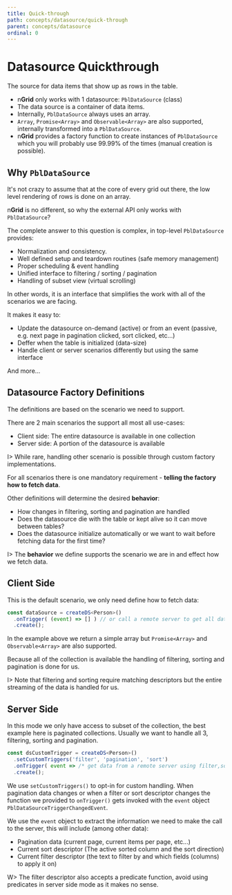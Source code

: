 ```yaml
---
title: Quick-through
path: concepts/datasource/quick-through
parent: concepts/datasource
ordinal: 0
---
```

# Datasource Quickthrough

The source for data items that show up as rows in the table.

- n**Grid** only works with 1 datasource: `PblDataSource` (class)
- The data source is a container of data items.
- Internally, `PblDataSource` always uses an array.
- `Array`, `Promise<Array>` and `Observable<Array>` are also supported, internally transformed into a `PblDataSource`.
- n**Grid** provides a factory function to create instances of `PblDataSource` which you will probably use 99.99% of the times (manual creation is possible).

## Why `PblDataSource`

It's not crazy to assume that at the core of every grid out there, the low level rendering of rows is done on an array.

n**Grid** is no different, so why the external API only works with `PblDataSource`?

The complete answer to this question is complex, in top-level `PblDataSource` provides:

- Normalization and consistency.
- Well defined setup and teardown routines (safe memory management)
- Proper scheduling & event handling
- Unified interface to filtering / sorting / pagination
- Handling of subset view (virtual scrolling)

In other words, it is an interface that simplifies the work with all of the scenarios we are facing.

It makes it easy to:

- Update the datasource on-demand (active) or from an event (passive, e.g. next page in pagination clicked, sort clicked, etc...)
- Deffer when the table is initialized (data-size)
- Handle client or server scenarios differently but using the same interface

And more...

## Datasource Factory Definitions

The definitions are based on the scenario we need to support.

There are 2 main scenarios the support all most all use-cases:

- Client side: The entire datasource is available in one collection
- Server side: A portion of the datasource is available

I> While rare, handling other scenario is possible through custom factory implementations.

For all scenarios there is one mandatory requirement - **telling the factory how to fetch data**.

Other definitions will determine the desired **behavior**:

- How changes in filtering, sorting and pagination are handled
- Does the datasource die with the table or kept alive so it can move between tables?
- Does the datasource initialize automatically or we want to wait before fetching data for the first time?

I> The **behavior** we define supports the scenario we are in and effect how we fetch data.

## Client Side

This is the default scenario, we only need define how to fetch data:

```typescript
const dataSource = createDS<Person>()
  .onTrigger( (event) => [] ) // or call a remote server to get all data...
  .create();
```

In the example above we return a simple array but `Promise<Array>` and `Observable<Array>` are also supported.

Because all of the collection is available the handling of filtering, sorting and pagination is done for us.

I> Note that filtering and sorting require matching descriptors but the entire streaming of the data is handled for us.

## Server Side

In this mode we only have access to subset of the collection, the best example here is paginated collections.
Usually we want to handle all 3, filtering, sorting and pagination.

```typescript
const dsCustomTrigger = createDS<Person>()
  .setCustomTriggers('filter', 'pagination', 'sort')
  .onTrigger( event => /* get data from a remote server using filter,sort and pagination data stored in "event" */ )
  .create();
```

We use `setCustomTriggers()` to opt-in for custom handling. When pagination data changes or when a filter or sort descriptor changes
the function we provided to `onTrigger()` gets invoked with the `event` object `PblDataSourceTriggerChangedEvent`.

We use the `event` object to extract the information we need to make the call to the server, this will include (among other data):

- Pagination data (current page, current items per page, etc...)
- Current sort descriptor (The active sorted column and the sort direction)
- Current filter descriptor (the text to filter by and which fields (columns) to apply it on)

W> The filter descriptor also accepts a predicate function, avoid using predicates in server side mode as it makes no sense.
